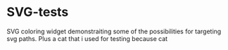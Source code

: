 # SVG-tests
SVG coloring widget demonstraiting some of the possibilities for targeting svg paths.
Plus a cat that i used for testing because cat

